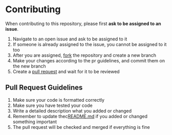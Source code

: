 # Contributing 

When contributing to this repository, please first **ask to be assigned to an issue**.

1. Navigate to an open issue and ask to be assigned to it
2. If someone is already assigned to the issue, you cannot be assigned to it too
3. After you are assigned, [fork](https://docs.github.com/en/get-started/quickstart/fork-a-repo) the repository and create a new branch
4. Make your changes according to the pr guidelines, and commit them on the new branch
5. Create a [pull request](https://docs.github.com/en/pull-requests/collaborating-with-pull-requests/proposing-changes-to-your-work-with-pull-requests/creating-a-pull-request) and wait for it to be reviewed

## Pull Request Guidelines

1. Make sure your code is formatted correctly
2. Make sure you have tested your code
3. Write a detailed description what you added or changed 
4. Remember to update thec[README.md](README.md#whitecheckmark-available-commands) if you added or changed something important
5. The pull request will be checked and merged if everything is fine
